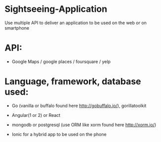 # Sightseeing-Application
Use multiple API to deliver an application to be used on the web or on smartphone

# API:

* Google Maps / google places / foursquare / yelp

# Language, framework, database used:

* Go (vanilla or buffalo found here http://gobuffalo.io/), gorillatoolkit

* Angular(1 or 2) or React

* mongodb or postgresql (use ORM like xorm found here http://xorm.io/)

* Ionic for a hybrid app to be used on the phone

